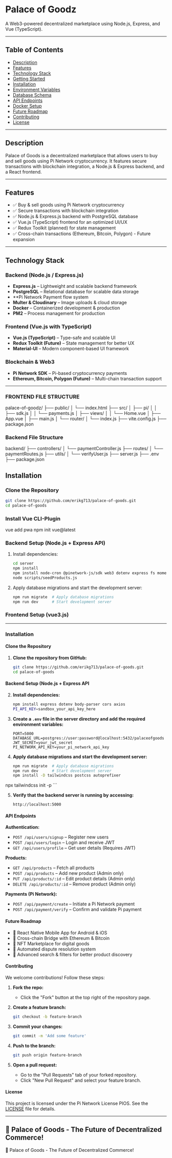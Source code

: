 # Palace of Goodz

A Web3-powered decentralized marketplace using Node.js, Express, and Vue (TypeScript).

---

## Table of Contents

- [Description](#description)
- [Features](#features)
- [Technology Stack](#technology-stack)
- [Getting Started](#getting-started)
- [Installation](#installation)
- [Environment Variables](#environment-variables)
- [Database Schema](#database-schema)
- [API Endpoints](#api-endpoints)
- [Docker Setup](#docker-setup)
- [Future Roadmap](#future-roadmap)
- [Contributing](#contributing)
- [License](#license)

---

## Description

Palace of Goods is a decentralized marketplace that allows users to buy and sell goods using Pi Network cryptocurrency. It features secure transactions with blockchain integration, a Node.js & Express backend, and a React frontend.

---

## Features

- ✅ Buy & sell goods using Pi Network cryptocurrency
- ✅ Secure transactions with blockchain integration
- ✅ Node.js & Express.js backend with PostgreSQL database
- ✅ Vue.js (TypeScript) frontend for an optimized UI/UX
- ✅ Redux Toolkit (planned) for state management
- ✅ Cross-chain transactions (Ethereum, Bitcoin, Polygon) - Future expansion

---

## Technology Stack

### Backend (Node.js / Express.js)

- **Express.js** – Lightweight and scalable backend framework
- **PostgreSQL** – Relational database for scalable data storage
- **Pi Network Payment flow system
- **Multer & Cloudinary** – Image uploads & cloud storage
- **Docker** – Containerized development & production
- **PM2** – Process management for production

### Frontend (Vue.js with TypeScript)

- **Vue.js (TypeScript)** – Type-safe and scalable UI
- **Redux Toolkit (Future)** – State management for better UX
- **Material-UI** – Modern component-based UI framework

### Blockchain & Web3

- **Pi Network SDK** – Pi-based cryptocurrency payments
- **Ethereum, Bitcoin, Polygon (Future)** – Multi-chain transaction support

---

### FRONTEND FILE STRUCTURE ###
palace-of-goodz/
├── public/
│   └── index.html
├── src/
│   ├── pi/
│   │   ├── sdk.js
│   │   └── payments.js
│   ├── views/
│   │   └── Home.vue
│   ├── App.vue
│   ├── main.js
│   └── router/
│       └── index.js
├── vite.config.js
├── package.json

### Backend File Structure 
backend/
├── controllers/
│   └── paymentController.js
├── routes/
│   └── paymentRoutes.js
├── utils/
│   └── verifyUser.js
├── server.js
├── .env
├── package.json

## Installation

### Clone the Repository

```bash
git clone https://github.com/erikg713/palace-of-goods.git
cd palace-of-goods
```

### Install Vue CLI-Plugin
vue add pwa
npm init vue@latest

### Backend Setup (Node.js + Express API)

1. Install dependencies:
   ```bash
   cd server
   npm install
   npm install node-cron @pinetwork-js/sdk web3 dotenv express fs moment
   node scripts/seedProducts.js
   ```
2. Apply database migrations and start the development server:
   ```bash
   npm run migrate  # Apply database migrations
   npm run dev      # Start development server
   ```

### Frontend Setup (vue3.js)
---
### Installation

#### Clone the Repository

1. **Clone the repository from GitHub:**
    ```bash
    git clone https://github.com/erikg713/palace-of-goods.git
    cd palace-of-goods
    ```

#### Backend Setup (Node.js + Express API
2. **Install dependencies:**
    ```bash
    npm install express dotenv body-parser cors axios
    PI_API_KEY=sandbox_your_api_key_here

3. **Create a `.env` file in the server directory and add the required environment variables:**
    ```plaintext
    PORT=5000
    DATABASE_URL=postgres://user:password@localhost:5432/palaceofgoods
    JWT_SECRET=your_jwt_secret
    PI_NETWORK_API_KEY=your_pi_network_api_key
    ```

4. **Apply database migrations and start the development server:**
    ```bash
    npm run migrate  # Apply database migrations
    npm run dev      # Start development server
    npm install -D tailwindcss postcss autoprefixer
npx tailwindcss init -p
    ```

5. **Verify that the backend server is running by accessing:**
    ```
    http://localhost:5000
    
#### API Endpoints

**Authentication:**
- `POST /api/users/signup` – Register new users
- `POST /api/users/login` – Login and receive JWT
- `GET /api/users/profile` – Get user details (Requires JWT)

**Products:**
- `GET /api/products` – Fetch all products
- `POST /api/products` – Add new product (Admin only)
- `PUT /api/products/:id` – Edit product details (Admin only)
- `DELETE /api/products/:id` – Remove product (Admin only)

**Payments (Pi Network):**
- `POST /api/payment/create` – Initiate a Pi Network payment
- `POST /api/payment/verify` – Confirm and validate Pi payment

#### Future Roadmap
- 🔹 React Native Mobile App for Android & iOS
- 🔹 Cross-chain Bridge with Ethereum & Bitcoin
- 🔹 NFT Marketplace for digital goods
- 🔹 Automated dispute resolution system
- 🔹 Advanced search & filters for better product discovery

#### Contributing

We welcome contributions! Follow these steps:

1. **Fork the repo:**
    - Click the "Fork" button at the top right of the repository page.

2. **Create a feature branch:**
    ```bash
    git checkout -b feature-branch
    ```

3. **Commit your changes:**
    ```bash
    git commit -m 'Add some feature'
    ```

4. **Push to the branch:**
    ```bash
    git push origin feature-branch
    ```

5. **Open a pull request:**
    - Go to the "Pull Requests" tab of your forked repository.
    - Click "New Pull Request" and select your feature branch.

#### License

This project is licensed under the Pi Network License PIOS. See the [LICENSE](LICENSE) file for details.

---

🚀 Palace of Goods - The Future of Decentralized Commerce!
---

🚀 Palace of Goods - The Future of Decentralized Commerce!
```
